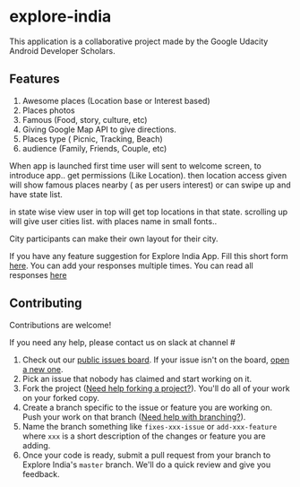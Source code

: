 # explore-india
This application is a collaborative project made by the Google Udacity Android Developer Scholars.

## Features

1) Awesome places (Location base or Interest based)
2) Places photos
3) Famous (Food, story, culture, etc)
4) Giving Google Map API to give directions.
5) Places type ( Picnic, Tracking, Beach)
6) audience (Family, Friends, Couple, etc)

When app is launched first time user will sent to welcome screen, to introduce app.. get permissions (Like Location). then location access given will show famous places nearby ( as per users interest) or can swipe up and have state list.

in state wise view user in top will get top locations in that state. scrolling up will give user cities list. with places name in small fonts..

City participants can make their own layout for their city.

If you have any feature suggestion for Explore India App. Fill this short form [here][5].
You can add your responses multiple times.
You can read all responses [here][6]




## Contributing

Contributions are welcome!

If you need any help, please contact us on slack at channel #

1. Check out our [public issues board][0]. If your issue isn't on the board, [open a new one][1].
2. Pick an issue that nobody has claimed and start working on it. 
3. Fork the project ([Need help forking a project?][3]). You'll do all of your work on your forked copy.
4. Create a branch specific to the issue or feature you are working on. Push your work on that branch ([Need help with branching?][4]).
5. Name the branch something like `fixes-xxx-issue` or `add-xxx-feature` where `xxx` is a short description of the changes or feature you are adding.
6. Once your code is ready, submit a pull request from your branch to Explore India's `master` branch. We'll do a quick review and give you feedback.

[0]: https://github.com/UdacityAndroidDevScholarship/explore-india/issues
[1]: https://github.com/UdacityAndroidDevScholarship/explore-india/issues/new
[3]: https://help.github.com/articles/fork-a-repo/
[4]: https://github.com/Kunena/Kunena-Forum/wiki/Create-a-new-branch-with-git-and-manage-branches
[5]: https://goo.gl/forms/qleWaOqtXTBtCRwJ3
[6]: https://docs.google.com/spreadsheets/d/1ebKK1k8t78_CnDc_JjkvYh-lzVaY83CUSXyxPzll3qI/edit?usp=sharing
